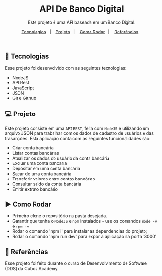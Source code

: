 <h1 align="center"> API De Banco Digital </h1>

<p align="center">
Este projeto é uma API baseada em um Banco Digital.
</p>

<p align="center">
  <a href="#-tecnologias">Tecnologias</a>&nbsp;&nbsp;&nbsp;|&nbsp;&nbsp;&nbsp;
  <a href="#-projeto">Projeto</a>&nbsp;&nbsp;&nbsp;|&nbsp;&nbsp;&nbsp;
  <a href="#-como rodar">Como Rodar</a>&nbsp;&nbsp;&nbsp;|&nbsp;&nbsp;&nbsp;
  <a href="#-referencias">Referências</a>&nbsp;&nbsp;&nbsp;
</p>

<br>

## 🚀 Tecnologias

Esse projeto foi desenvolvido com as seguintes tecnologias:

- NodeJS
- API Rest
- JavaScript
- JSON
- Git e Github

## 💻 Projeto

Este projeto consiste em uma `API` `REST`, feita com `NodeJS` e utilizando um arquivo JSON para trabalhar com os dados de cadastro de usuários e das trasanções.
Esta aplicação conta com as seguintes funcionalidades são:

-   Criar conta bancária
-   Listar contas bancárias
-   Atualizar os dados do usuário da conta bancária
-   Excluir uma conta bancária
-   Depósitar em uma conta bancária
-   Sacar de uma conta bancária
-   Transferir valores entre contas bancárias
-   Consultar saldo da conta bancária
-   Emitir extrato bancário

## ▶️ Como Rodar

- Primeiro clone o repositório na pasta desejada.
- Garantir que tenha o `NodeJS` e `npm` instalados - use os comandos `node -v` e `npm -v`
- Rodar o comando 'npm i' para instalar as dependencias do projeto;
- Rodar o comando 'npm run dev' para expor a aplicação na porta '3000'

## 🔖 Referências

Esse projeto foi feito durante o curso de Desenvolvimento de Software (DDS) da Cubos Academy.